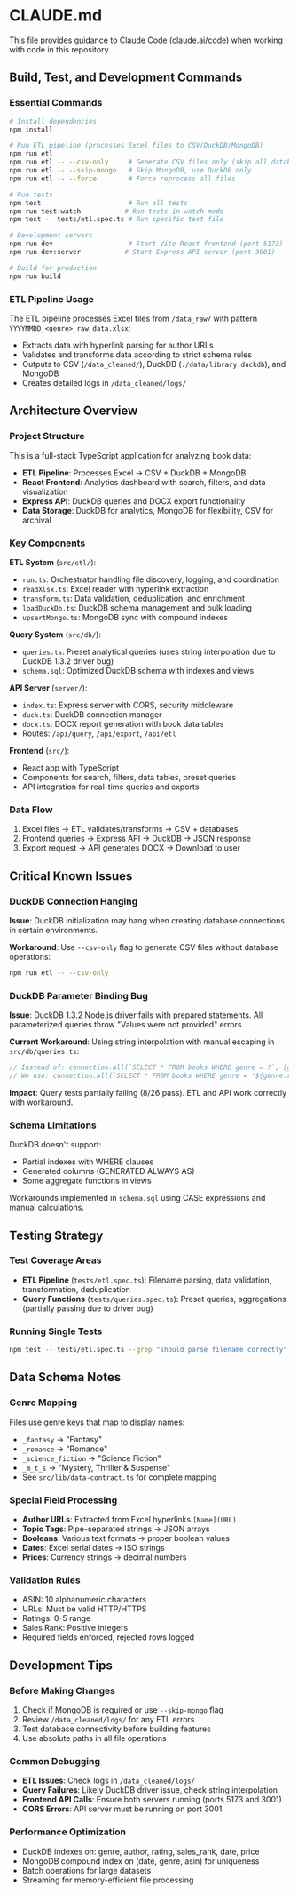 # CLAUDE.md

This file provides guidance to Claude Code (claude.ai/code) when working with code in this repository.

## Build, Test, and Development Commands

### Essential Commands
```bash
# Install dependencies
npm install

# Run ETL pipeline (processes Excel files to CSV/DuckDB/MongoDB)
npm run etl
npm run etl -- --csv-only     # Generate CSV files only (skip all databases)
npm run etl -- --skip-mongo   # Skip MongoDB, use DuckDB only
npm run etl -- --force        # Force reprocess all files

# Run tests
npm test                      # Run all tests
npm run test:watch           # Run tests in watch mode
npm test -- tests/etl.spec.ts # Run specific test file

# Development servers
npm run dev                   # Start Vite React frontend (port 5173)
npm run dev:server           # Start Express API server (port 3001)

# Build for production
npm run build
```

### ETL Pipeline Usage
The ETL pipeline processes Excel files from `/data_raw/` with pattern `YYYYMMDD_<genre>_raw_data.xlsx`:
- Extracts data with hyperlink parsing for author URLs
- Validates and transforms data according to strict schema rules
- Outputs to CSV (`/data_cleaned/`), DuckDB (`./data/library.duckdb`), and MongoDB
- Creates detailed logs in `/data_cleaned/logs/`

## Architecture Overview

### Project Structure
This is a full-stack TypeScript application for analyzing book data:
- **ETL Pipeline**: Processes Excel → CSV + DuckDB + MongoDB
- **React Frontend**: Analytics dashboard with search, filters, and data visualization
- **Express API**: DuckDB queries and DOCX export functionality
- **Data Storage**: DuckDB for analytics, MongoDB for flexibility, CSV for archival

### Key Components

**ETL System** (`src/etl/`):
- `run.ts`: Orchestrator handling file discovery, logging, and coordination
- `readXlsx.ts`: Excel reader with hyperlink extraction
- `transform.ts`: Data validation, deduplication, and enrichment
- `loadDuckDb.ts`: DuckDB schema management and bulk loading
- `upsertMongo.ts`: MongoDB sync with compound indexes

**Query System** (`src/db/`):
- `queries.ts`: Preset analytical queries (uses string interpolation due to DuckDB 1.3.2 driver bug)
- `schema.sql`: Optimized DuckDB schema with indexes and views

**API Server** (`server/`):
- `index.ts`: Express server with CORS, security middleware
- `duck.ts`: DuckDB connection manager
- `docx.ts`: DOCX report generation with book data tables
- Routes: `/api/query`, `/api/export`, `/api/etl`

**Frontend** (`src/`):
- React app with TypeScript
- Components for search, filters, data tables, preset queries
- API integration for real-time queries and exports

### Data Flow
1. Excel files → ETL validates/transforms → CSV + databases
2. Frontend queries → Express API → DuckDB → JSON response
3. Export request → API generates DOCX → Download to user

## Critical Known Issues

### DuckDB Connection Hanging
**Issue**: DuckDB initialization may hang when creating database connections in certain environments.

**Workaround**: Use `--csv-only` flag to generate CSV files without database operations:
```bash
npm run etl -- --csv-only
```

### DuckDB Parameter Binding Bug
**Issue**: DuckDB 1.3.2 Node.js driver fails with prepared statements. All parameterized queries throw "Values were not provided" errors.

**Current Workaround**: Using string interpolation with manual escaping in `src/db/queries.ts`:
```typescript
// Instead of: connection.all(`SELECT * FROM books WHERE genre = ?`, [genre])
// We use: connection.all(`SELECT * FROM books WHERE genre = '${genre.replace(/'/g, "''")}'`)
```

**Impact**: Query tests partially failing (8/26 pass). ETL and API work correctly with workaround.

### Schema Limitations
DuckDB doesn't support:
- Partial indexes with WHERE clauses
- Generated columns (GENERATED ALWAYS AS)
- Some aggregate functions in views

Workarounds implemented in `schema.sql` using CASE expressions and manual calculations.

## Testing Strategy

### Test Coverage Areas
- **ETL Pipeline** (`tests/etl.spec.ts`): Filename parsing, data validation, transformation, deduplication
- **Query Functions** (`tests/queries.spec.ts`): Preset queries, aggregations (partially passing due to driver bug)

### Running Single Tests
```bash
npm test -- tests/etl.spec.ts --grep "should parse filename correctly"
```

## Data Schema Notes

### Genre Mapping
Files use genre keys that map to display names:
- `_fantasy` → "Fantasy"
- `_romance` → "Romance"
- `_science_fiction` → "Science Fiction"
- `_m_t_s` → "Mystery, Thriller & Suspense"
- See `src/lib/data-contract.ts` for complete mapping

### Special Field Processing
- **Author URLs**: Extracted from Excel hyperlinks `[Name](URL)`
- **Topic Tags**: Pipe-separated strings → JSON arrays
- **Booleans**: Various text formats → proper boolean values
- **Dates**: Excel serial dates → ISO strings
- **Prices**: Currency strings → decimal numbers

### Validation Rules
- ASIN: 10 alphanumeric characters
- URLs: Must be valid HTTP/HTTPS
- Ratings: 0-5 range
- Sales Rank: Positive integers
- Required fields enforced, rejected rows logged

## Development Tips

### Before Making Changes
1. Check if MongoDB is required or use `--skip-mongo` flag
2. Review `/data_cleaned/logs/` for any ETL errors
3. Test database connectivity before building features
4. Use absolute paths in all file operations

### Common Debugging
- **ETL Issues**: Check logs in `/data_cleaned/logs/`
- **Query Failures**: Likely DuckDB driver issue, check string interpolation
- **Frontend API Calls**: Ensure both servers running (ports 5173 and 3001)
- **CORS Errors**: API server must be running on port 3001

### Performance Optimization
- DuckDB indexes on: genre, author, rating, sales_rank, date, price
- MongoDB compound index on (date, genre, asin) for uniqueness
- Batch operations for large datasets
- Streaming for memory-efficient file processing